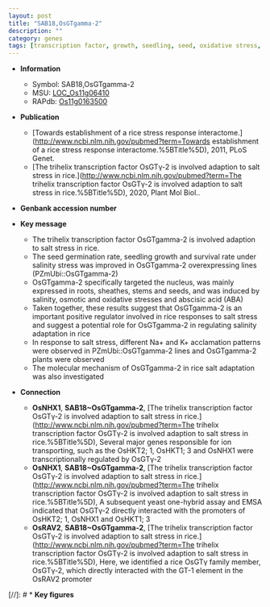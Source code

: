 ```yaml
---
layout: post
title: "SAB18,OsGTgamma-2"
description: ""
category: genes
tags: [transcription factor, growth, seedling, seed, oxidative stress, salinity, salt, seed germination, oxidative, salt stress, stress, salinity stress, abscisic acid, seedling growth]
---
```


* **Information**  
    + Symbol: SAB18,OsGTgamma-2  
    + MSU: [LOC_Os11g06410](http://rice.uga.edu/cgi-bin/ORF_infopage.cgi?orf=LOC_Os11g06410)  
    + RAPdb: [Os11g0163500](https://rapdb.dna.affrc.go.jp/locus/?name=Os11g0163500)  

* **Publication**  
    + [Towards establishment of a rice stress response interactome.](http://www.ncbi.nlm.nih.gov/pubmed?term=Towards establishment of a rice stress response interactome.%5BTitle%5D), 2011, PLoS Genet.
    + [The trihelix transcription factor OsGTγ-2 is involved adaption to salt stress in rice.](http://www.ncbi.nlm.nih.gov/pubmed?term=The trihelix transcription factor OsGTγ-2 is involved adaption to salt stress in rice.%5BTitle%5D), 2020, Plant Mol Biol..

* **Genbank accession number**  

* **Key message**  
    + The trihelix transcription factor OsGTgamma-2 is involved adaption to salt stress in rice.
    + The seed germination rate, seedling growth and survival rate under salinity stress was improved in OsGTgamma-2 overexpressing lines (PZmUbi::OsGTgamma-2)
    + OsGTgamma-2 specifically targeted the nucleus, was mainly expressed in roots, sheathes, stems and seeds, and was induced by salinity, osmotic and oxidative stresses and abscisic acid (ABA)
    + Taken together, these results suggest that OsGTgamma-2 is an important positive regulator involved in rice responses to salt stress and suggest a potential role for OsGTgamma-2 in regulating salinity adaptation in rice
    + In response to salt stress, different Na+ and K+ acclamation patterns were observed in PZmUbi::OsGTgamma-2 lines and OsGTgamma-2 plants were observed
    + The molecular mechanism of OsGTgamma-2 in rice salt adaptation was also investigated

* **Connection**  
    + __OsNHX1__, __SAB18~OsGTgamma-2__, [The trihelix transcription factor OsGTγ-2 is involved adaption to salt stress in rice.](http://www.ncbi.nlm.nih.gov/pubmed?term=The trihelix transcription factor OsGTγ-2 is involved adaption to salt stress in rice.%5BTitle%5D),  Several major genes responsible for ion transporting, such as the OsHKT2; 1, OsHKT1; 3 and OsNHX1 were transcriptionally regulated by OsGTγ-2
    + __OsNHX1__, __SAB18~OsGTgamma-2__, [The trihelix transcription factor OsGTγ-2 is involved adaption to salt stress in rice.](http://www.ncbi.nlm.nih.gov/pubmed?term=The trihelix transcription factor OsGTγ-2 is involved adaption to salt stress in rice.%5BTitle%5D),  A subsequent yeast one-hybrid assay and EMSA indicated that OsGTγ-2 directly interacted with the promoters of OsHKT2; 1, OsNHX1 and OsHKT1; 3
    + __OsRAV2__, __SAB18~OsGTgamma-2__, [The trihelix transcription factor OsGTγ-2 is involved adaption to salt stress in rice.](http://www.ncbi.nlm.nih.gov/pubmed?term=The trihelix transcription factor OsGTγ-2 is involved adaption to salt stress in rice.%5BTitle%5D),  Here, we identified a rice OsGTγ family member, OsGTγ-2, which directly interacted with the GT-1 element in the OsRAV2 promoter

[//]: # * **Key figures**  


